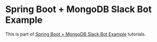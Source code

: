 # Spring Boot + MongoDB Slack Bot Example

This is part of [Spring Boot + MongoDB Slack Bot Example](https://www.djamware.com/post/5a44631080aca7059c142971/spring-boot-mongodb-slack-bot-example) tutorials.
